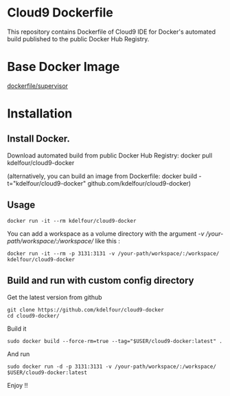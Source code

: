 Cloud9 Dockerfile
=============

This repository contains Dockerfile of Cloud9 IDE for Docker's automated build published to the public Docker Hub Registry.

# Base Docker Image
[dockerfile/supervisor](https://registry.hub.docker.com/u/dockerfile/supervisor/)

# Installation

## Install Docker.

Download automated build from public Docker Hub Registry: docker pull kdelfour/cloud9-docker

(alternatively, you can build an image from Dockerfile: docker build -t="kdelfour/cloud9-docker" github.com/kdelfour/cloud9-docker)

## Usage

    docker run -it --rm kdelfour/cloud9-docker
    
You can add a workspace as a volume directory with the argument *-v /your-path/workspace/:/workspace/* like this :

    docker run -it --rm -p 3131:3131 -v /your-path/workspace/:/workspace/ kdelfour/cloud9-docker
    
## Build and run with custom config directory

Get the latest version from github

    git clone https://github.com/kdelfour/cloud9-docker
    cd cloud9-docker/

Build it

    sudo docker build --force-rm=true --tag="$USER/cloud9-docker:latest" .
    
And run

    sudo docker run -d -p 3131:3131 -v /your-path/workspace/:/workspace/ $USER/cloud9-docker:latest
    
Enjoy !!    
